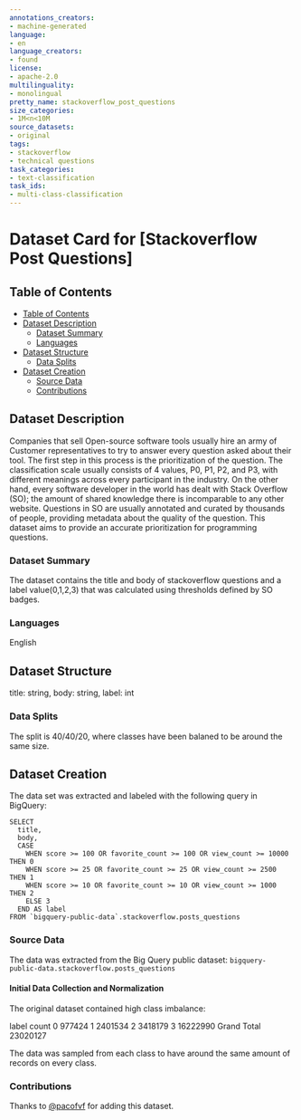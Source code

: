 ```yaml
---
annotations_creators:
- machine-generated
language:
- en
language_creators:
- found
license:
- apache-2.0
multilinguality:
- monolingual
pretty_name: stackoverflow_post_questions
size_categories:
- 1M<n<10M
source_datasets:
- original
tags:
- stackoverflow
- technical questions
task_categories:
- text-classification
task_ids:
- multi-class-classification
---
```


# Dataset Card for [Stackoverflow Post Questions]

## Table of Contents
- [Table of Contents](#table-of-contents)
- [Dataset Description](#dataset-description)
  - [Dataset Summary](#dataset-summary)
  - [Languages](#languages)
- [Dataset Structure](#dataset-structure)
  - [Data Splits](#data-splits)
- [Dataset Creation](#dataset-creation)
  - [Source Data](#source-data)
  - [Contributions](#contributions)

## Dataset Description

Companies that sell Open-source software tools usually hire an army of Customer representatives to try to answer every question asked about their tool. The first step in this process 
is the prioritization of the question. The classification scale usually consists of 4 values, P0, P1, P2, and P3, with different meanings across every participant in the industry. On 
the other hand, every software developer in the world has dealt with Stack Overflow (SO); the amount of shared knowledge there is incomparable to any other website. Questions in SO are 
usually annotated and curated by thousands of people, providing metadata about the quality of the question. This dataset aims to provide an accurate prioritization for programming 
questions.


### Dataset Summary

The dataset contains the title and body of stackoverflow questions and a label value(0,1,2,3) that was calculated using thresholds defined by SO badges.

### Languages

English

## Dataset Structure

title: string,
body: string,
label: int

### Data Splits

The split is 40/40/20, where classes have been balaned to be around the same size.

## Dataset Creation

The data set was extracted and labeled with the following query in BigQuery:

```
SELECT
  title,
  body,
  CASE
    WHEN score >= 100 OR favorite_count >= 100 OR view_count >= 10000 THEN 0
    WHEN score >= 25 OR favorite_count >= 25 OR view_count >= 2500  THEN 1
    WHEN score >= 10 OR favorite_count >= 10 OR view_count >= 1000 THEN 2
    ELSE 3
  END AS label
FROM `bigquery-public-data`.stackoverflow.posts_questions
```

### Source Data

The data was extracted from the Big Query public dataset: `bigquery-public-data.stackoverflow.posts_questions`

#### Initial Data Collection and Normalization

The original dataset contained high class imbalance:

label	count
0	977424
1	2401534
2	3418179
3	16222990
Grand Total	23020127

The data was sampled from each class to have around the same amount of records on every class.

### Contributions

Thanks to [@pacofvf](https://github.com/pacofvf) for adding this dataset.
